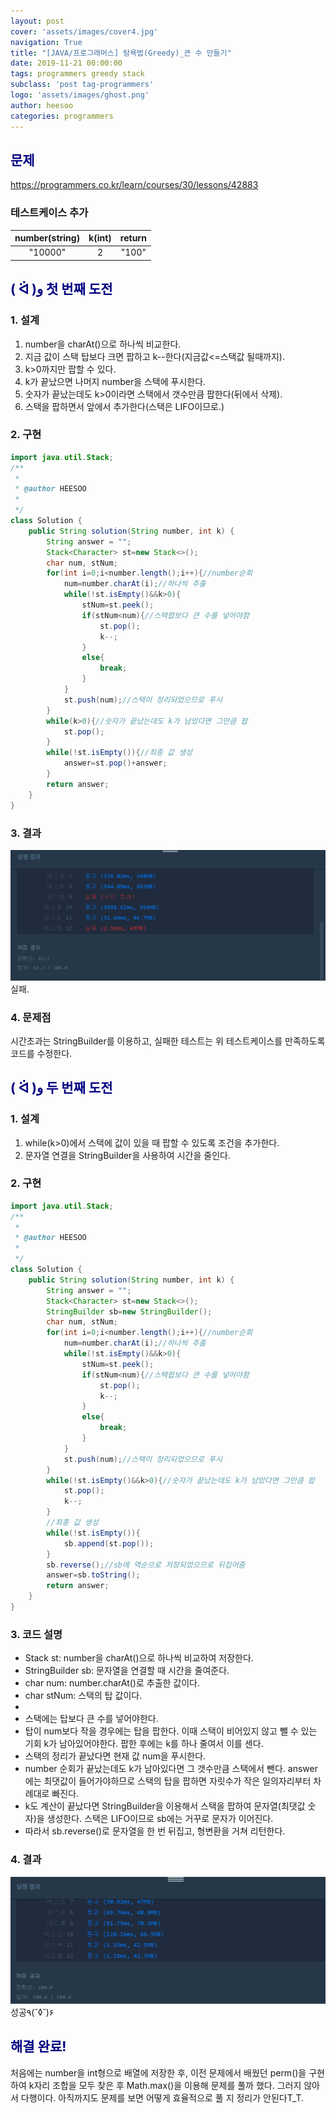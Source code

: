 ```yaml
---
layout: post
cover: 'assets/images/cover4.jpg'
navigation: True
title: "[JAVA/프로그래머스] 탐욕법(Greedy)_큰 수 만들기"
date: 2019-11-21 00:00:00
tags: programmers greedy stack
subclass: 'post tag-programmers'
logo: 'assets/images/ghost.png'
author: heesoo
categories: programmers
---
```

## <span style="color:navy">문제</span>
<https://programmers.co.kr/learn/courses/30/lessons/42883>

### 테스트케이스 추가  

| number(string) | k(int) | return |
| :----: | :----: | :----: |
| "10000" | 2 | "100" |

## <span style="color:navy">( ᐛ )و 첫 번째 도전</span>

### 1. 설계
1. number을 charAt()으로 하나씩 비교한다.
2. 지금 값이 스택 탑보다 크면 팝하고 k--한다(지금값<=스택값 될때까지).
3. k>0까지만 팝할 수 있다.
4. k가 끝났으면 나머지 number을 스택에 푸시한다.
5. 숫자가 끝났는데도 k>0이라면 스택에서 갯수만큼 팝한다(뒤에서 삭제).
6. 스택을 팝하면서 앞에서 추가한다(스택은 LIFO이므로.)

### 2. 구현
```java
import java.util.Stack;
/**
 *
 * @author HEESOO
 *
 */
class Solution {
    public String solution(String number, int k) {
        String answer = "";
        Stack<Character> st=new Stack<>();
        char num, stNum;
        for(int i=0;i<number.length();i++){//number순회
            num=number.charAt(i);//하나씩 추출
            while(!st.isEmpty()&&k>0){
                stNum=st.peek();
                if(stNum<num){//스택팝보다 큰 수를 넣어야함
                    st.pop();
                    k--;
                }
                else{
                    break;
                }
            }
            st.push(num);//스택이 정리되었으므로 푸시
        }
        while(k>0){//숫자가 끝났는데도 k가 남았다면 그만큼 팝
            st.pop();
        }
        while(!st.isEmpty()){//최종 값 생성
            answer=st.pop()+answer;
        }
        return answer;
    }
}
```

### 3. 결과
![실행결과](./assets/images/191121_1.PNG)
실패.

### 4. 문제점
시간초과는 StringBuilder를 이용하고, 실패한 테스트는 위 테스트케이스를 만족하도록 코드를 수정한다.

## <span style="color:navy">( ᐛ )و 두 번째 도전</span>

### 1. 설계
1. while(k>0)에서 스택에 값이 있을 때 팝할 수 있도록 조건을 추가한다.
2. 문자열 연결을 StringBuilder을 사용하여 시간을 줄인다.

### 2. 구현
```java
import java.util.Stack;
/**
 *
 * @author HEESOO
 *
 */
class Solution {
    public String solution(String number, int k) {
        String answer = "";
        Stack<Character> st=new Stack<>();
        StringBuilder sb=new StringBuilder();
        char num, stNum;
        for(int i=0;i<number.length();i++){//number순회
            num=number.charAt(i);//하나씩 추출
            while(!st.isEmpty()&&k>0){
                stNum=st.peek();
                if(stNum<num){//스택팝보다 큰 수를 넣어야함
                    st.pop();
                    k--;
                }
                else{
                    break;
                }
            }
            st.push(num);//스택이 정리되었으므로 푸시
        }
        while(!st.isEmpty()&&k>0){//숫자가 끝났는데도 k가 남았다면 그만큼 팝
            st.pop();
            k--;
        }
        //최종 값 생성
        while(!st.isEmpty()){
            sb.append(st.pop());
        }
        sb.reverse();//sb에 역순으로 저장되었으므로 뒤집어줌
        answer=sb.toString();
        return answer;
    }
}
```
### 3. 코드 설명
- Stack<Chracter> st: number을 charAt()으로 하나씩 비교하여 저장한다.
- StringBuilder sb: 문자열을 연결할 때 시간을 줄여준다.
- char num: number.charAt()로 추출한 값이다.
- char stNum: 스택의 탑 값이다.
-
- 스택에는 탑보다 큰 수를 넣어야한다.
- 탑이 num보다 작을 경우에는 탑을 팝한다. 이때 스택이 비어있지 않고 뺄 수 있는 기회 k가 남아있어야한다. 팝한 후에는 k를 하나 줄여서 이를 센다.
- 스택의 정리가 끝났다면 현재 값 num을 푸시한다.
- number 순회가 끝났는데도 k가 남아있다면 그 갯수만큼 스택에서 뺀다. answer에는 최댓값이 들어가야하므로 스택의 탑을 팝하면 자릿수가 작은 일의자리부터 차례대로 빠진다.
- k도 계산이 끝났다면 StringBuilder을 이용해서 스택을 팝하여 문자열(최댓값 숫자)을 생성한다. 스택은 LIFO이므로 sb에는 거꾸로 문자가 이어진다.
- 따라서 sb.reverse()로 문자열을 한 번 뒤집고, 형변환을 거쳐 리턴한다.

### 4. 결과
![실행결과](./assets/images/191121_2.PNG)
성공٩(˘◊˘)۶

## <span style="color:navy">해결 완료!</span>
처음에는 number을 int형으로 배열에 저장한 후, 이전 문제에서 배웠던 perm()을 구현하여 k자리 조합을 모두 찾은 후 Math.max()을 이용해 문제를 풀까 했다. 그러지 않아서 다행이다. 아직까지도 문제를 보면 어떻게 효율적으로 풀 지 정리가 안된다T_T.
